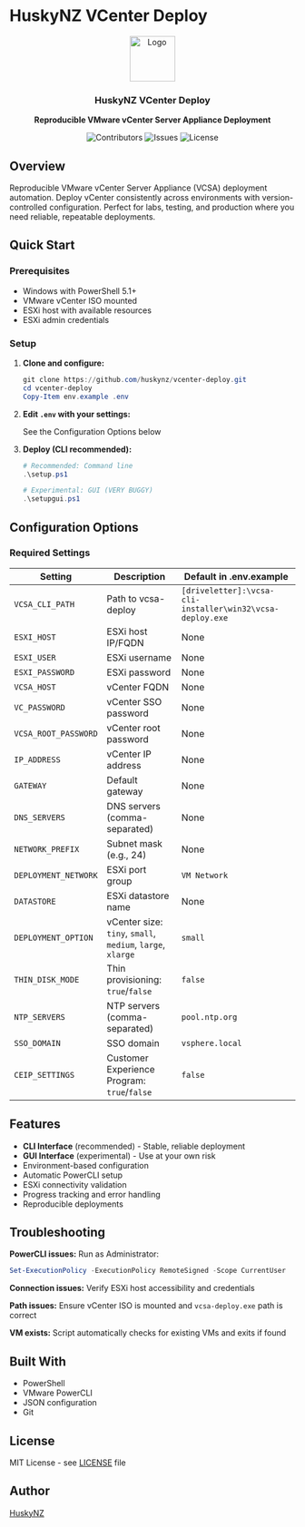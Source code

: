 # HuskyNZ VCenter Deploy

<div align="center">
  <a href="https://github.com/huskynz/vcenter-deploy">
    <img src="https://serv.hnz.li/logo/default.png" alt="Logo" width="80" height="80">
  </a>

  <h3>HuskyNZ VCenter Deploy</h3>
  <p><strong>Reproducible VMware vCenter Server Appliance Deployment</strong></p>
</div>

<div align="center">

![Contributors](https://img.shields.io/github/contributors/HuskyNZ/vcenter-deploy?color=dark-green)
![Issues](https://img.shields.io/github/issues/HuskyNZ/vcenter-deploy)
![License](https://img.shields.io/github/license/HuskyNZ/vcenter-deploy)

</div>

## Overview

Reproducible VMware vCenter Server Appliance (VCSA) deployment automation. Deploy vCenter consistently across environments with version-controlled configuration. Perfect for labs, testing, and production where you need reliable, repeatable deployments.

## Quick Start

### Prerequisites
- Windows with PowerShell 5.1+
- VMware vCenter ISO mounted
- ESXi host with available resources
- ESXi admin credentials

### Setup
1. **Clone and configure:**
   ```powershell
   git clone https://github.com/huskynz/vcenter-deploy.git
   cd vcenter-deploy
   Copy-Item env.example .env
   ```

2. **Edit `.env` with your settings:**

    See the Configuration Options below

3. **Deploy (CLI recommended):**
   ```powershell
   # Recommended: Command line
   .\setup.ps1
   
   # Experimental: GUI (VERY BUGGY)
   .\setupgui.ps1
   ```

## Configuration Options

### Required Settings
| Setting | Description | Default in .env.example |
|---------|-------------|-------------------------|
| `VCSA_CLI_PATH` | Path to vcsa-deploy | `[driveletter]:\vcsa-cli-installer\win32\vcsa-deploy.exe` |
| `ESXI_HOST` | ESXi host IP/FQDN | None |
| `ESXI_USER` | ESXi username | None |
| `ESXI_PASSWORD` | ESXi password | None | 
| `VCSA_HOST` | vCenter FQDN | None |
| `VC_PASSWORD` | vCenter SSO password | None |
| `VCSA_ROOT_PASSWORD` | vCenter root password | None |
| `IP_ADDRESS` | vCenter IP address | None |
| `GATEWAY` | Default gateway | None |
| `DNS_SERVERS` | DNS servers (comma-separated) | None |
| `NETWORK_PREFIX` | Subnet mask (e.g., 24) | None |
| `DEPLOYMENT_NETWORK` | ESXi port group | `VM Network` |
| `DATASTORE` | ESXi datastore name | None |
| `DEPLOYMENT_OPTION` | vCenter size: `tiny`, `small`, `medium`, `large`, `xlarge` | `small` |
| `THIN_DISK_MODE` | Thin provisioning: `true`/`false` | `false` |
| `NTP_SERVERS` | NTP servers (comma-separated) | `pool.ntp.org` |
| `SSO_DOMAIN` | SSO domain | `vsphere.local` |
| `CEIP_SETTINGS` | Customer Experience Program: `true`/`false` | `false` |

## Features

- **CLI Interface** (recommended) - Stable, reliable deployment
- **GUI Interface** (experimental) - Use at your own risk
- Environment-based configuration
- Automatic PowerCLI setup
- ESXi connectivity validation
- Progress tracking and error handling
- Reproducible deployments

## Troubleshooting

**PowerCLI issues:** Run as Administrator:
```powershell
Set-ExecutionPolicy -ExecutionPolicy RemoteSigned -Scope CurrentUser
```

**Connection issues:** Verify ESXi host accessibility and credentials

**Path issues:** Ensure vCenter ISO is mounted and `vcsa-deploy.exe` path is correct

**VM exists:** Script automatically checks for existing VMs and exits if found

## Built With

- PowerShell
- VMware PowerCLI
- JSON configuration
- Git

## License

MIT License - see [LICENSE](LICENSE) file

## Author

[HuskyNZ](https://www.husky.nz)